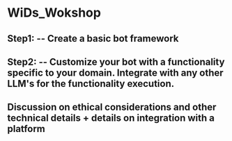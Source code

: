 # WiDs_Wokshop

## Step1: -- Create a basic bot framework
## Step2: -- Customize your bot with a functionality specific to your domain. Integrate with any other LLM's for the functionality execution.
## Discussion on ethical considerations and other technical details + details on integration with a platform
